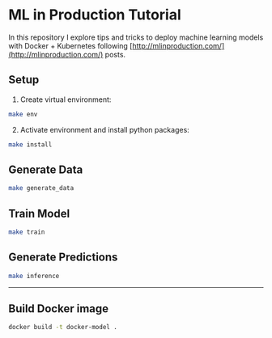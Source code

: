 # ML in Production Tutorial 

In this repository I explore tips and tricks to deploy machine learning models with Docker + Kubernetes following [http://mlinproduction.com/](http://mlinproduction.com/) posts. 

## Setup 

1. Create virtual environment: 
```bash
make env
```

2. Activate environment and install python packages:
```bash
make install
```

## Generate Data 

```bash
make generate_data
```

## Train Model

```bash
make train
```

## Generate Predictions

```bash
make inference
```
---

## Build Docker image
```bash
docker build -t docker-model .
```
